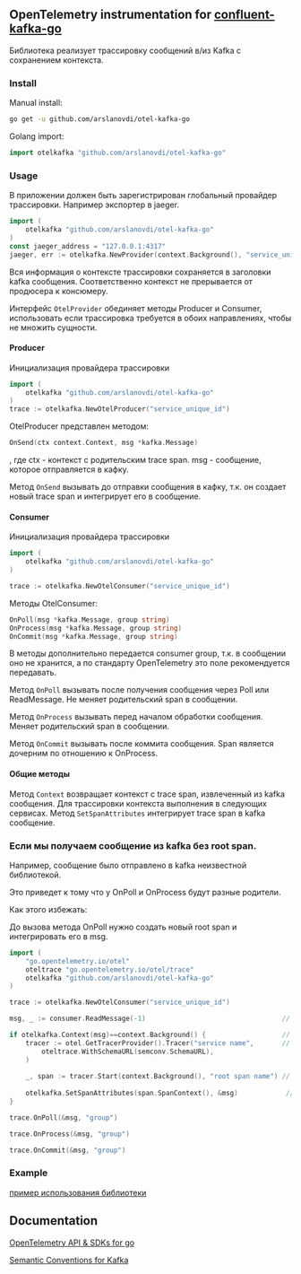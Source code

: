 ## OpenTelemetry instrumentation for [confluent-kafka-go](https://github.com/confluentinc/confluent-kafka-go)

Библиотека реализует трассировку сообщений в/из Kafka с сохранением контекста.

### Install
Manual install:
```bash
go get -u github.com/arslanovdi/otel-kafka-go
```

Golang import:

```go
import otelkafka "github.com/arslanovdi/otel-kafka-go"
```

### Usage

В приложении должен быть зарегистрирован глобальный провайдер трассировки. 
Например экспортер в jaeger.
```go
import (
    otelkafka "github.com/arslanovdi/otel-kafka-go"
)
const jaeger_address = "127.0.0.1:4317"
jaeger, err := otelkafka.NewProvider(context.Background(), "service_unique_id", jaeger_address)
```

Вся информация о контексте трассировки сохраняется в заголовки kafka сообщения. Соответственно контекст не прерывается от продюсера к консюмеру.

Интерфейс `OtelProvider` обединяет методы Producer и Consumer, использовать если трассировка требуется в обоих направлениях, чтобы не множить сущности.

#### Producer
Инициализация провайдера трассировки
```go
import (
    otelkafka "github.com/arslanovdi/otel-kafka-go"
)
trace := otelkafka.NewOtelProducer("service_unique_id")
```

OtelProducer представлен методом:

```go
OnSend(ctx context.Context, msg *kafka.Message)
```
, где ctx - контекст с родительским trace span.
msg - сообщение, которое отправляется в кафку.

Метод `OnSend` вызывать до отправки сообщения в кафку, т.к. он создает новый trace span и интегрирует его в сообщение.

#### Consumer
Инициализация провайдера трассировки
```go
import (
    otelkafka "github.com/arslanovdi/otel-kafka-go"
)

trace := otelkafka.NewOtelConsumer("service_unique_id")
```
Методы OtelConsumer:
```go
OnPoll(msg *kafka.Message, group string)
OnProcess(msg *kafka.Message, group string)
OnCommit(msg *kafka.Message, group string)
```

В методы дополнительно передается consumer group, т.к. в сообщении оно не хранится, а по стандарту OpenTelemetry это поле рекомендуется передавать.

Метод `OnPoll` вызывать после получения сообщения через Poll или ReadMessage. Не меняет родительский span в сообщении.

Метод `OnProcess` вызывать перед началом обработки сообщения. Меняет родительский span в сообщении.

Метод `OnCommit` вызывать после коммита сообщения. Span является дочерним по отношению к OnProcess.

#### Общие методы
Метод `Context` возвращает контекст с trace span, извлеченный из kafka сообщения. Для трассировки контекста выполнения в следующих сервисах.
Метод `SetSpanAttributes` интегрирует trace span в kafka сообщение.

### Если мы получаем сообщение из kafka без root span.
Например, сообщение было отправлено в kafka неизвестной библиотекой.

Это приведет к тому что у OnPoll и OnProcess будут разные родители.

Как этого избежать:

До вызова метода OnPoll нужно создать новый root span и интегрировать его в msg.
```go
import (
    "go.opentelemetry.io/otel"
    oteltrace "go.opentelemetry.io/otel/trace"
    otelkafka "github.com/arslanovdi/otel-kafka-go"
)

trace := otelkafka.NewOtelConsumer("service_unique_id")

msg, _ := consumer.ReadMessage(-1)                                  // получаем сообщение

if otelkafka.Context(msg)==context.Background() {                   // если нет root span, функция вернет context.Background()
    tracer := otel.GetTracerProvider().Tracer("service name",       // получили глобальный провайдер трассировки
        oteltrace.WithSchemaURL(semconv.SchemaURL),
    )
    
    _, span := tracer.Start(context.Background(), "root span name") // генерирует span
    
    otelkafka.SetSpanAttributes(span.SpanContext(), &msg)            // интегрирует span в msg
}

trace.OnPoll(&msg, "group")

trace.OnProcess(&msg, "group")

trace.OnCommit(&msg, "group")
```

### Example

[пример использования библиотеки](https://github.com/arslanovdi/otel-kafka-go/tree/master/example)

## Documentation
[OpenTelemetry API & SDKs for go](https://opentelemetry.io/docs/languages/go/)

[Semantic Conventions for Kafka](https://github.com/open-telemetry/semantic-conventions/blob/main/docs/messaging/kafka.md)